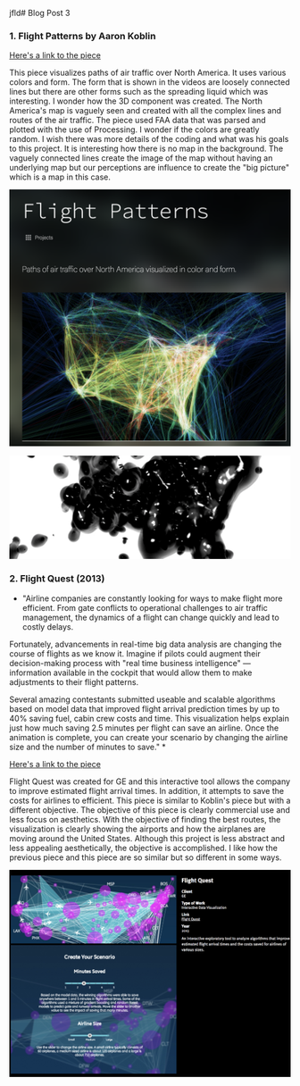 jfld# Blog Post 3

### 1. Flight Patterns by Aaron Koblin

[Here's a link to the piece](http://www.aaronkoblin.com/project/flight-pattern/)

This piece visualizes paths of air traffic over North America. It uses various colors and form. The form that is shown in the videos are loosely connected lines but there are other forms such as the spreading liquid which was interesting. I wonder how the 3D component was created. The North America's map is vaguely seen and created with all the complex lines and routes of the air traffic. The piece used FAA data that was parsed and plotted with the use of Processing. I wonder if the colors are greatly random. I wish there was more details of the coding and what was his goals to this project. It is interesting how there is no map in the background. The vaguely connected lines create the image of the map without having an underlying map but our perceptions are influence to create the "big picture" which is a map in this case.  

![image1](/images/flightpatterns.png)

![image3](/images/flightpatterns2.png)

### 2. Flight Quest (2013) 
* "Airline companies are constantly looking for ways to make flight more efficient. From gate conflicts to operational challenges to air traffic management, the dynamics of a flight can change quickly and lead to costly delays.

Fortunately, advancements in real-time big data analysis are changing the course of flights as we know it. Imagine if pilots could augment their decision-making process with "real time business intelligence" — information available in the cockpit that would allow them to make adjustments to their flight patterns.

Several amazing contestants submitted useable and scalable algorithms based on model data that improved flight arrival prediction times by up to 40% saving fuel, cabin crew costs and time. This visualization helps explain just how much saving 2.5 minutes per flight can save an airline. Once the animation is complete, you can create your scenario by changing the airline size and the number of minutes to save." *

[Here's a link to the piece](http://pitchinteractive.com/work/FlightQuest.html)

Flight Quest was created for GE and this interactive tool allows the company to improve estimated flight arrival times. In addition, it attempts to save the costs for airlines to efficient. This piece is similar to Koblin's piece but with a different objective. The objective of this piece is clearly commercial use and less focus on aesthetics. With the objective of finding the best routes, the visualization is clearly showing the airports and how the airplanes are moving around the United States. Although this project is less abstract and less appealing aesthetically, the objective is accomplished. I like how the previous piece and this piece are so similar but so different in some ways. 

![image2](/images/flightquest1.png)